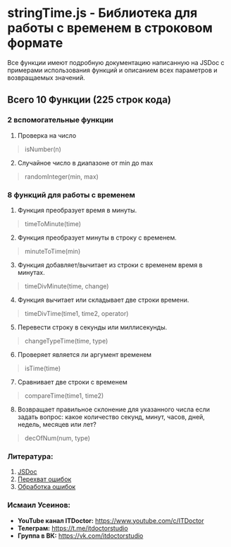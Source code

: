 # stringTime.js - Библиотека для работы с временем в строковом формате
Все функции имеют подробную документацию написанную на JSDoc с примерами использования функций и описанием всех параметров и возвращаемых значений.

## Всего 10 Функции (225 строк кода)
### 2 вспомогательные функции
1. Проверка на число
>isNumber(n)

2. Случайное число в диапазоне от min до max
>randomInteger(min, max)

### 8 функций для работы с временем
1. Функция преобразует время в минуты.
>timeToMinute(time)

2. Функция преобразует минуты в строку с временем.
>minuteToTime(min)

3. Функция добавляет/вычитает из строки с временем время в минутах.
>timeDivMinute(time, change)

4. Функция вычитает или складывает две строки времени.
>timeDivTime(time1, time2, operator)

5. Перевести строку в секунды или миллисекунды.
>changeTypeTime(time, type)

6. Проверяет является ли аргумент временем
>isTime(time)

7. Сравнивает две строки с временем
>compareTime(time1, time2)

8. Возвращает правильное склонение для указанного числа 
если задать вопрос: какое количество секунд, минут, часов, дней, недель, месяцев или лет?
>decOfNum(num, type)

### Литература:
1. <a href="https://ru.wikipedia.org/wiki/JSDoc" target="_blank">JSDoc</a>
2. <a href="https://learn.javascript.ru/exception" target="_blank">Перехват ошибок</a>
3. <a href="https://learn.javascript.ru/try-catch" target="_blank">Обработка ошибок</a>


### Исмаил Усеинов:
* __YouTube канал ITDoctor:__ https://www.youtube.com/c/ITDoctor
* __Телеграм:__ https://t.me/itdoctorstudio
* __Группа в ВК:__ https://vk.com/itdoctorstudio
